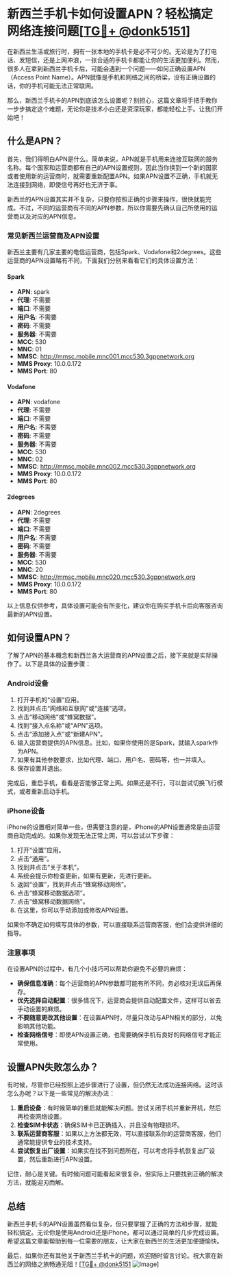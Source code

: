 # 新西兰手机卡如何设置APN？轻松搞定网络连接问题[[TG💪+ @donk5151](https://t.me/s/donk5151)]

在新西兰生活或旅行时，拥有一张本地的手机卡是必不可少的。无论是为了打电话、发短信，还是上网冲浪，一张合适的手机卡都能让你的生活更加便利。然而，很多人在拿到新西兰手机卡后，可能会遇到一个问题——如何正确设置APN（Access Point Name）。APN就像是手机和网络之间的桥梁，没有正确设置的话，你的手机可能无法正常联网。

那么，新西兰手机卡的APN到底该怎么设置呢？别担心，这篇文章将手把手教你一步步搞定这个难题，无论你是技术小白还是资深玩家，都能轻松上手。让我们开始吧！

## 什么是APN？

首先，我们得明白APN是什么。简单来说，APN就是手机用来连接互联网的服务名称。每个国家和运营商都有自己的APN设置规则，因此当你换到一个新的国家或者使用新的运营商时，就需要重新配置APN。如果APN设置不正确，手机就无法连接到网络，即使信号再好也无济于事。

新西兰的APN设置其实并不复杂，只要你按照正确的步骤来操作，很快就能完成。不过，不同的运营商有不同的APN参数，所以你需要先确认自己所使用的运营商以及对应的APN信息。

### 常见新西兰运营商及APN设置

新西兰主要有几家主要的电信运营商，包括Spark、Vodafone和2degrees。这些运营商的APN设置略有不同，下面我们分别来看看它们的具体设置方法：

#### Spark
- **APN**: spark
- **代理**: 不需要
- **端口**: 不需要
- **用户名**: 不需要
- **密码**: 不需要
- **服务器**: 不需要
- **MCC**: 530
- **MNC**: 01
- **MMSC**: http://mmsc.mobile.mnc001.mcc530.3gppnetwork.org
- **MMS Proxy**: 10.0.0.172
- **MMS Port**: 80

#### Vodafone
- **APN**: vodafone
- **代理**: 不需要
- **端口**: 不需要
- **用户名**: 不需要
- **密码**: 不需要
- **服务器**: 不需要
- **MCC**: 530
- **MNC**: 02
- **MMSC**: http://mmsc.mobile.mnc002.mcc530.3gppnetwork.org
- **MMS Proxy**: 10.0.0.172
- **MMS Port**: 80

#### 2degrees
- **APN**: 2degrees
- **代理**: 不需要
- **端口**: 不需要
- **用户名**: 不需要
- **密码**: 不需要
- **服务器**: 不需要
- **MCC**: 530
- **MNC**: 20
- **MMSC**: http://mmsc.mobile.mnc020.mcc530.3gppnetwork.org
- **MMS Proxy**: 10.0.0.172
- **MMS Port**: 80

以上信息仅供参考，具体设置可能会有所变化，建议你在购买手机卡后向客服咨询最新的APN设置。

## 如何设置APN？

了解了APN的基本概念和新西兰各大运营商的APN设置之后，接下来就是实际操作了。以下是具体的设置步骤：

### Android设备

1. 打开手机的“设置”应用。
2. 找到并点击“网络和互联网”或“连接”选项。
3. 点击“移动网络”或“蜂窝数据”。
4. 找到“接入点名称”或“APN”选项。
5. 点击“添加接入点”或“新建APN”。
6. 输入运营商提供的APN信息。比如，如果你使用的是Spark，就输入spark作为APN。
7. 如果有其他参数要求，比如代理、端口、用户名、密码等，也一并填入。
8. 保存设置并退出。

完成后，重启手机，看看是否能够正常上网。如果还是不行，可以尝试切换飞行模式，或者重新启动手机。

### iPhone设备

iPhone的设置相对简单一些，但需要注意的是，iPhone的APN设置通常是由运营商自动完成的。如果你发现无法正常上网，可以尝试以下步骤：

1. 打开“设置”应用。
2. 点击“通用”。
3. 找到并点击“关于本机”。
4. 系统会提示你检查更新，如果有更新，先进行更新。
5. 返回“设置”，找到并点击“蜂窝移动网络”。
6. 点击“蜂窝移动数据选项”。
7. 点击“蜂窝移动数据网络”。
8. 在这里，你可以手动添加或修改APN设置。

如果你不确定如何填写具体的参数，可以直接联系运营商客服，他们会提供详细的指导。

### 注意事项

在设置APN的过程中，有几个小技巧可以帮助你避免不必要的麻烦：

- **确保信息准确**：每个运营商的APN参数都可能有所不同，务必核对无误后再保存。
- **优先选择自动配置**：很多情况下，运营商会提供自动配置文件，这样可以省去手动设置的麻烦。
- **不要随意更改其他设置**：在设置APN时，尽量只改动与APN相关的部分，以免影响其他功能。
- **检查网络信号**：即使APN设置正确，也需要确保手机有良好的网络信号才能正常使用。

## 设置APN失败怎么办？

有时候，尽管你已经按照上述步骤进行了设置，但仍然无法成功连接网络。这时该怎么办呢？以下是一些常见的解决办法：

1. **重启设备**：有时候简单的重启就能解决问题。尝试关闭手机并重新开机，然后再检查网络设置。
2. **检查SIM卡状态**：确保SIM卡已正确插入，并且没有物理损坏。
3. **联系运营商客服**：如果以上方法都无效，可以直接联系你的运营商客服，他们通常能提供专业的技术支持。
4. **尝试恢复出厂设置**：如果实在找不到问题所在，可以考虑将手机恢复出厂设置，然后重新进行APN设置。

记住，耐心是关键。有时候问题可能看起来很复杂，但实际上只要找到正确的解决方法，就能迎刃而解。

## 总结

新西兰手机卡的APN设置虽然看似复杂，但只要掌握了正确的方法和步骤，就能轻松搞定。无论你是使用Android还是iPhone，都可以通过简单的几步完成设置。希望这篇文章能帮助到每一位需要的朋友，让大家在新西兰的生活更加便捷愉快。

最后，如果你还有其他关于新西兰手机卡的问题，欢迎随时留言讨论。祝大家在新西兰的网络之旅畅通无阻！[[TG💪+ @donk5151](https://t.me/s/donk5151) ![Image](https://i.postimg.cc/rwNCRYN7/Snipaste-2025-04-30-17-27-05.png)]